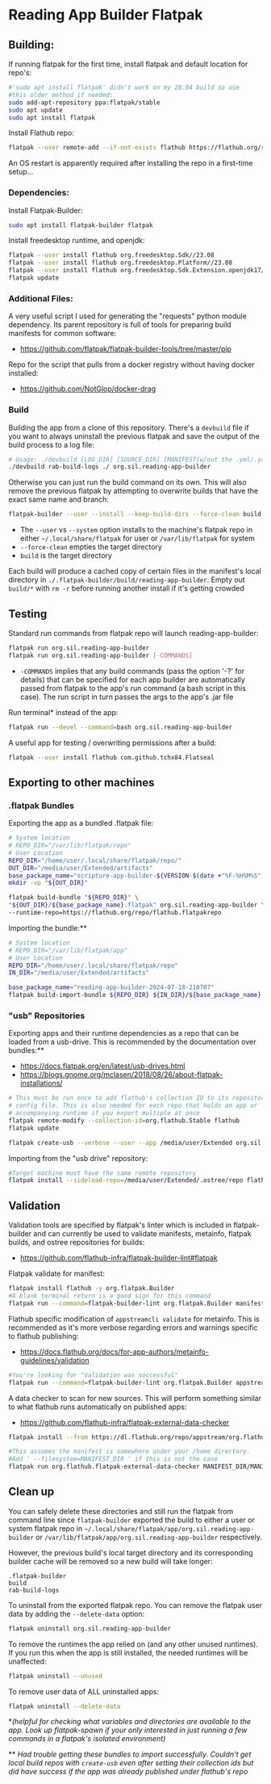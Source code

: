 # Reading App Builder Flatpak

## Building:

If running flatpak for the first time, install flatpak and default location for repo's:
```bash
#'sudo apt install flatpak' didn't work on my 20.04 build so use
#this older method if needed:
sudo add-apt-repository ppa:flatpak/stable
sudo apt update
sudo apt install flatpak
```
Install Flathub repo:
```bash
flatpak --user remote-add --if-not-exists flathub https://flathub.org/repo/flathub.flatpakrepo
```

An OS restart is apparently required after installing the repo in a first-time setup...

### Dependencies:

Install Flatpak-Builder:
```bash
sudo apt install flatpak-builder flatpak
```

Install freedesktop runtime, and openjdk:
```bash
flatpak --user install flathub org.freedesktop.Sdk//23.08
flatpak --user install flathub org.freedesktop.Platform//23.08
flatpak --user install flathub org.freedesktop.Sdk.Extension.openjdk17//23.08
flatpak update
```

### Additional Files:

A very useful script I used for generating the "requests" python module dependency. Its parent repository is full of tools for preparing build manifests for common software:

- https://github.com/flatpak/flatpak-builder-tools/tree/master/pip

Repo for the script that pulls from a docker registry without having docker installed:

- https://github.com/NotGlop/docker-drag 

### Build

Building the app from a clone of this repository. There's a `devbuild` file if you want to always uninstall the previous flatpak and save the output of the build process to a log file:
```bash
# Usage: ./devbuild [LOG_DIR] [SOURCE_DIR] [MANIFEST(w/out the .yml/.yaml/.json extension)]
./devbuild rab-build-logs ./ org.sil.reading-app-builder
```
Otherwise you can just run the build command on its own. This will also remove the previous flatpak by attempting to overwrite builds that have the exact same name and branch:
```bash
flatpak-builder --user --install --keep-build-dirs --force-clean build org.sil.reading-app-builder.yml
```
- The `--user` vs `--system` option installs to the machine's flatpak repo in either `~/.local/share/flatpak` for user or `/var/lib/flatpak` for system
- `--force-clean` empties the target directory
- `build` is the target directory

Each build will produce a cached copy of certain files in the manifest's local directory in `./.flatpak-builder/build/reading-app-builder`. Empty out `build/*` with `rm -r` before running another install if it's getting crowded

## Testing

Standard run commands from flatpak repo will launch reading-app-builder:
```bash
flatpak run org.sil.reading-app-builder
flatpak run org.sil.reading-app-builder [-COMMANDS]
```

- `-COMMANDS` implies that any build commands (pass the option '-?' for details) that can be specified for each app builder are automatically passed from flatpak to the app's run command (a bash script in this case). The run script in turn passes the args to the app's .jar file

Run terminal* instead of the app:
```bash
flatpak run --devel --command=bash org.sil.reading-app-builder
```

A useful app for testing / overwriting permissions after a build:
```bash
flatpak --user install flathub com.github.tchx84.Flatseal
```

## Exporting to other machines

### .flatpak Bundles

Exporting the app as a bundled .flatpak file:
```bash
# System location
# REPO_DIR="/var/lib/flatpak/repo"
# User Location
REPO_DIR="/home/user/.local/share/flatpak/repo/"
OUT_DIR="/media/user/Extended/artifacts"
base_package_name="scripture-app-builder-${VERSION-$(date +"%F-%H%M%S")}"
mkdir -vp "${OUT_DIR}"

flatpak build-bundle "${REPO_DIR}" \
"${OUT_DIR}/${base_package_name}.flatpak" org.sil.reading-app-builder \
--runtime-repo=https://flathub.org/repo/flathub.flatpakrepo
```

Importing the bundle:**
```bash
# System location
# REPO_DIR="/var/lib/flatpak/app"
# User Location
REPO_DIR="/home/user/.local/share/flatpak/repo"
IN_DIR="/media/user/Extended/artifacts"

base_package_name="reading-app-builder-2024-07-18-210707"
flatpak build-import-bundle ${REPO_DIR} ${IN_DIR}/${base_package_name}.flatpak
```

### "usb" Repositories

Exporting apps and their runtime dependencies as a repo that can be loaded from a usb-drive. This is recommended by the documentation over bundles:**
- https://docs.flatpak.org/en/latest/usb-drives.html
- https://blogs.gnome.org/mclasen/2018/08/26/about-flatpak-installations/
```bash
# This must be run once to add flathub's collection ID to its repository
# config file. This is also needed for each repo that holds an app or
# accompanying runtime if you export multiple at once
flatpak remote-modify --collection-id=org.flathub.Stable flathub
flatpak update
```
```bash
flatpak create-usb --verbose --user --app /media/user/Extended org.sil.reading-app-builder
```

Importing from the "usb drive" repository:
```bash
#Target machine must have the same remote repository
flatpak install --sideload-repo=/media/user/Extended/.ostree/repo flathub org.sil.reading-app-builder
```

## Validation

Validation tools are specified by flatpak's linter which is included in flatpak-builder and can currently be used to validate manifests, metainfo, flatpak builds, and ostree repositories for builds:
- https://github.com/flathub-infra/flatpak-builder-lint#flatpak

Flatpak validate for manifest:
```bash
flatpak install flathub -y org.flatpak.Builder
#A blank terminal return is a good sign for this command
flatpak run --command=flatpak-builder-lint org.flatpak.Builder manifest org.sil.reading-app-builder.yml
```
Flathub specific modification of `appstreamcli validate` for metainfo. This is recommended as it's more verbose regarding errors and warnings specific to flathub publishing:
- https://docs.flathub.org/docs/for-app-authors/metainfo-guidelines/validation
```bash
#You're looking for "Validation was successful"
flatpak run --command=flatpak-builder-lint org.flatpak.Builder appstream org.sil.reading-app-builder.metainfo.xml
```

A data checker to scan for new sources. This will perform something similar to what flathub runs automatically on published apps:
- https://github.com/flathub-infra/flatpak-external-data-checker
```bash
flatpak install --from https://dl.flathub.org/repo/appstream/org.flathub.flatpak-external-data-checker.flatpakref
```
```bash
#This assumes the manifest is somewhere under your /home directory.
#Add ' --filesystem=MANIFEST_DIR ' if this is not the case
flatpak run org.flathub.flatpak-external-data-checker MANIFEST_DIR/MANIFEST_FILE
```

## Clean up

You can safely delete these directories and still run the
flatpak from command line since `flatpak-builder` exported
the build to either a user or system flatpak repo in `~/.local/share/flatpak/app/org.sil.reading-app-builder` or `/var/lib/flatpak/app/org.sil.reading-app-builder` respectively.

However, the previous build's local target directory and its corresponding builder cache will be removed so a new build will take longer:

```
.flatpak-builder
build
rab-build-logs
```

To uninstall from the exported flatpak repo. You can remove the flatpak user data by adding the `--delete-data` option:
```bash
flatpak uninstall org.sil.reading-app-builder
```

To remove the runtimes the app relied on (and any other unused runtimes). If you run this when the app is still installed, the needed runtimes will be unaffected:
```bash
flatpak uninstall --unused
```

To remove user data of ALL uninstalled apps:
```bash
flatpak uninstall --delete-data
```

**(helpful for checking what variables and directories are available to the app. Look up flatpak-spawn if your only interested in just running a few commands in a flatpak's isolated environment)*

** *Had trouble getting these bundles to import successfully. Couldn't get local build repos with `create-usb` even after setting their collection ids but did have success if the app was already published under flathub's repo*